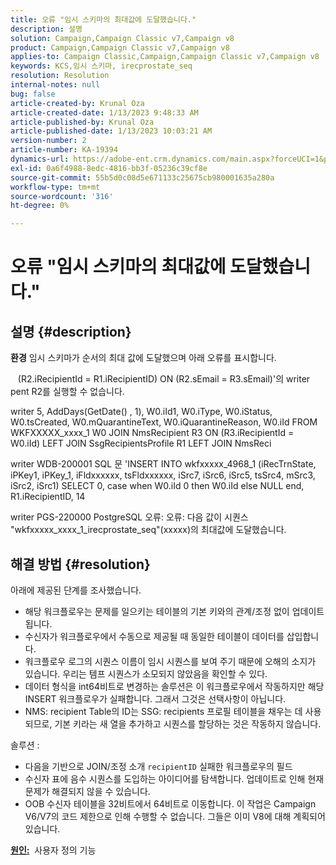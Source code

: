 ```yaml
---
title: 오류 "임시 스키마의 최대값에 도달했습니다."
description: 설명
solution: Campaign,Campaign Classic v7,Campaign v8
product: Campaign,Campaign Classic v7,Campaign v8
applies-to: Campaign Classic,Campaign,Campaign Classic v7,Campaign v8
keywords: KCS,임시 스키마, irecprostate_seq
resolution: Resolution
internal-notes: null
bug: false
article-created-by: Krunal Oza
article-created-date: 1/13/2023 9:48:33 AM
article-published-by: Krunal Oza
article-published-date: 1/13/2023 10:03:21 AM
version-number: 2
article-number: KA-19394
dynamics-url: https://adobe-ent.crm.dynamics.com/main.aspx?forceUCI=1&pagetype=entityrecord&etn=knowledgearticle&id=e0730e70-2793-ed11-aad1-6045bd006793
exl-id: 0a6f4988-8edc-4816-bb3f-05236c39cf8e
source-git-commit: 55b5d0c08d5e671133c25675cb980001635a280a
workflow-type: tm+mt
source-wordcount: '316'
ht-degree: 0%

---
```


# 오류 &quot;임시 스키마의 최대값에 도달했습니다.&quot;

## 설명 {#description}

<b>환경</b>
임시 스키마가 순서의 최대 값에 도달했으며 아래 오류를 표시합니다.

   (R2.iRecipientId = R1.iRecipientID) ON (R2.sEmail = R3.sEmail)&#39;의 writer pent R2를 실행할 수 없습니다.

writer 5, AddDays(GetDate() , 1), W0.iId1, W0.iType, W0.iStatus, W0.tsCreated, W0.mQuarantineText, W0.iQuarantineReason, W0.iId FROM WKFXXXXX_xxxx_1 W0 JOIN NmsRecipient R3 ON (R3.iRecipientId = W0.iId) LEFT JOIN SsgRecipientsProfile R1 LEFT JOIN NmsReci

writer WDB-200001 SQL 문 &#39;INSERT INTO wkfxxxxx_4968_1 (iRecTrnState, iPKey1, iPKey_1, iFldxxxxxx, tsFldxxxxxx, iSrc7, iSrc6, iSrc5, tsSrc4, mSrc3, iSrc2, iSrc1) SELECT 0, case when W0.iId 0 then W0.iId else NULL end, R1.iRecipientID, 14

writer PGS-220000 PostgreSQL 오류: 오류: 다음 값이 시퀀스 &quot;wkfxxxxx_xxxx_1_irecprostate_seq&quot;(xxxxx)의 최대값에 도달했습니다.


## 해결 방법 {#resolution}


아래에 제공된 단계를 조사했습니다.

- 해당 워크플로우는 문제를 일으키는 테이블의 기본 키와의 관계/조정 없이 업데이트됩니다.
- 수신자가 워크플로우에서 수동으로 제공될 때 동일한 테이블이 데이터를 삽입합니다.
- 워크플로우 로그의 시퀀스 이름이 임시 시퀀스를 보여 주기 때문에 오해의 소지가 있습니다. 우리는 템프 시퀀스가 소모되지 않았음을 확인할 수 있다.
- 데이터 형식을 int64비트로 변경하는 솔루션은 이 워크플로우에서 작동하지만 해당 INSERT 워크플로우가 실패합니다. 그래서 그것은 선택사항이 아닙니다.
- NMS: recipient Table의 ID는 SSG: recipients 프로필 테이블을 채우는 데 사용되므로, 기본 키라는 새 열을 추가하고 시퀀스를 할당하는 것은 작동하지 않습니다.


솔루션 :

- 다음을 기반으로 JOIN/조정 소개 `recipientID` 실패한 워크플로우의 필드
- 수신자 표에 음수 시퀀스를 도입하는 아이디어를 탐색합니다. 업데이트로 인해 현재 문제가 해결되지 않을 수 있습니다.
- OOB 수신자 테이블을 32비트에서 64비트로 이동합니다. 이 작업은 Campaign V6/V7의 코드 제한으로 인해 수행할 수 없습니다. 그들은 이미 V8에 대해 계획되어 있습니다.




<b><u>원인:</u></b>  사용자 정의 기능
